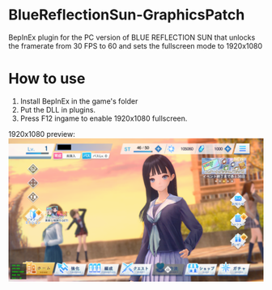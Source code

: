 # BlueReflectionSun-GraphicsPatch

BepInEx plugin for the PC version of BLUE REFLECTION SUN that unlocks the framerate from 30 FPS to 60 and sets the fullscreen mode to 1920x1080

# How to use

1. Install BepInEx in the game's folder
2. Put the DLL in plugins.
3. Press F12 ingame to enable 1920x1080 fullscreen.

1920x1080 preview:
![](preview.png)